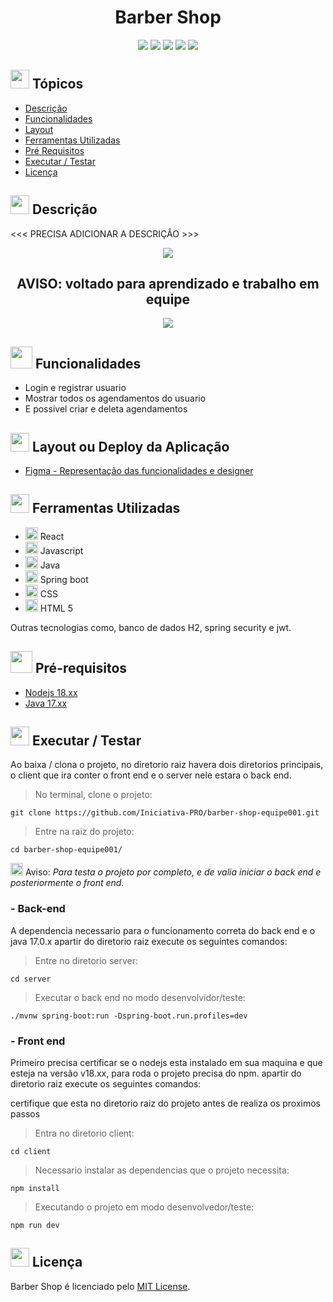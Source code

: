 <div align="center">
   <h1>Barber Shop</h1>
</div>

<p align="center">
   <img src="http://img.shields.io/static/v1?label=React&message=FRAMEWORK&color=blue&style=for-the-badge" #vitrinedev/>
   <img src="http://img.shields.io/static/v1?label=Java&message=17.0.5&color=red&style=for-the-badge" #vitrinedev/>
   <img src="http://img.shields.io/static/v1?label=Srping%20Boot&message=FRAMEWORK&color=green&style=for-the-badge" #vitrinedev/>
   <img src="http://img.shields.io/static/v1?label=license&message=MIT&color=yellow&style=for-the-badge" #vitrinedev/>
   <img src="http://img.shields.io/static/v1?label=STATUS&message=EM%20DESENVOLVIMENTO&color=greeb&style=for-the-badge" #vitrinedev/>
</p>

## <img height="30px" src="https://img.icons8.com/plasticine/100/null/todo-list.png"/> Tópicos
- [Descrição](#-descrição)
- [Funcionalidades](#-funcionalidades)
- [Layout](#-layout-ou-deploy-da-aplicação)
- [Ferramentas Utilizadas](#-ferramentas-utilizadas)
- [Pré Requisitos](#-pré-requisitos)
- [Executar / Testar](#-executar--testar)
- [Licença](#-licença)

## <img src="https://cdn-icons-png.flaticon.com/512/3534/3534033.png" style="widht:30px; height:30px;" /> Descrição

<<< PRECISA ADICIONAR A DESCRIÇÂO >>>

<div align="center">
  <img src="https://img.icons8.com/color/48/null/error--v1.png"/>
      <h2>AVISO: voltado para aprendizado e trabalho em equipe</h2>
  <img src="https://img.icons8.com/color/48/null/error--v1.png"/>
</div>

## <img height="35px" src="https://img.icons8.com/color/96/null/puzzle-matching.png"/> Funcionalidades
- Login e registrar usuario
- Mostrar todos os agendamentos do usuario
- E possivel criar e deleta agendamentos

## <img height="30px" src="https://img.icons8.com/color/96/null/template.png"/> Layout ou Deploy da Aplicação
- [Figma - Representação das funcionalidades e designer](https://www.figma.com/file/DwhPS46WwLZZ8GyeABdl5L/Barbearia?node-id=0%3A1)

## <img src="https://cdn-icons-png.flaticon.com/512/1835/1835211.png" style="widht:30px; height:30px;" /> Ferramentas Utilizadas
- <img height="20px"  src="https://cdn.jsdelivr.net/gh/devicons/devicon/icons/react/react-original.svg" /> React
- <img height="20px" src="https://cdn.jsdelivr.net/gh/devicons/devicon/icons/javascript/javascript-plain.svg" /> Javascript
- <img height="20px" src="https://cdn.jsdelivr.net/gh/devicons/devicon/icons/java/java-original.svg" /> Java
- <img height="20px" src="https://cdn.jsdelivr.net/gh/devicons/devicon/icons/spring/spring-original.svg" /> Spring boot
- <img height="20px" src="https://cdn.jsdelivr.net/gh/devicons/devicon/icons/css3/css3-plain.svg" /> CSS
- <img height="20px" src="https://cdn.jsdelivr.net/gh/devicons/devicon/icons/html5/html5-original.svg" /> HTML 5

Outras tecnologias como, banco de dados H2, spring security e jwt.

## <img height="35px" src="https://img.icons8.com/fluency/96/null/requirement.png"/> Pré-requisitos
- [Nodejs 18.xx](https://nodejs.org)
- [Java 17.xx](https://www.oracle.com/java/technologies/javase/jdk17-archive-downloads.htmlnode)

## <img src="https://cdn-icons-png.flaticon.com/512/3068/3068553.png" style="widht:30px; height:30px;" /> Executar / Testar

Ao baixa / clona o projeto, no diretorio raiz havera dois diretorios principais, o client que ira conter o front end e o server nele estara o back end.

> No terminal, clone o projeto:
```
git clone https://github.com/Iniciativa-PRO/barber-shop-equipe001.git
```
> Entre na raiz do projeto:
```
cd barber-shop-equipe001/
```

<img height="20px" src="https://img.icons8.com/color/48/null/error--v1.png"/> Aviso: *Para testa o projeto por completo, e de valia iniciar o back end e posteriormente o front end.*

### - Back-end
A dependencia necessario para o funcionamento correta do back end e o java 17.0.x
apartir do diretorio raiz execute os seguintes comandos:

> Entre no diretorio server:

```
cd server
```
> Executar o back end no modo desenvolvidor/teste:

```
./mvnw spring-boot:run -Dspring-boot.run.profiles=dev
```

### - Front end
Primeiro precisa certificar se o nodejs esta instalado em sua maquina e que esteja na versão v18.xx, para roda o projeto precisa do npm.
apartir do diretorio raiz execute os seguintes comandos:

certifique que esta no diretorio raiz do projeto antes de realiza os proximos passos

> Entra no diretorio client:

```
cd client
```

> Necessario instalar as dependencias que o projeto necessita:

```
npm install
```

> Executando o projeto em modo desenvolvedor/teste:

```
npm run dev
```
## <img height="30px" src="https://img.icons8.com/external-filled-outline-icons-maxicons/85/null/external-balance-law-and-justice-filled-outline-filled-outline-icons-maxicons.png"/> Licença
Barber Shop é licenciado pelo [MIT License](https://github.com/Iniciativa-PRO/barber-shop-equipe001/blob/main/LICENSE).
